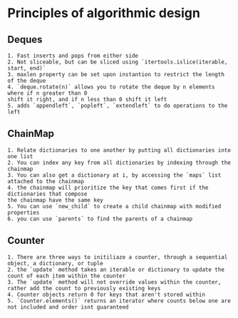 # Principles of algorithmic design

## Deques
    1. Fast inserts and pops from either side
    2. Not sliceable, but can be sliced using `itertools.islice(iterable, start, end)`
    3. maxlen property can be set upon instantion to restrict the length of the deque
    4. `deque.rotate(n)` allows you to rotate the deque by n elements where if n greater than 0
    shift it right, and if n less than 0 shift it left 
    5. adds `appendleft`, `popleft`, `extendleft` to do operations to the left

## ChainMap
    1. Relate dictionaries to one another by putting all dictionaries into one list
    2. You can index any key from all dictionaries by indexing through the chainmap
    3. You can also get a dictionary at i, by accessing the `maps` list attached to the chainmap
    4. the chainmap will prioritize the key that comes first if the dictionaries that compose 
    the chainmap have the same key
    5. You can use `new_child` to create a child chainmap with modified properties
    6. you can use `parents` to find the parents of a chainmap

## Counter
    1. There are three ways to initiliaze a counter, through a sequential object, a dictionary, or tuple
    2. the `update` method takes an iterable or dictionary to update the count of each item within the counter
    3. The `update` method will not override values within the counter, rather add the count to previously existing keys
    4. Counter objects return 0 for keys that aren't stored within
    5. `Counter.elements()` returns an iterator where counts below one are not included and order isnt guaranteed

